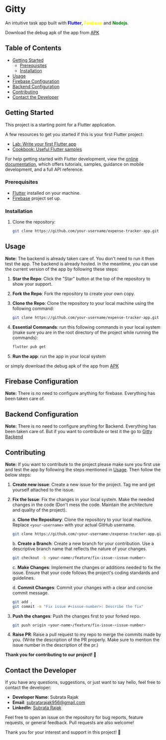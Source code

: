 # Gitty

An intuitive task app built with <span style="color: blue;">**Flutter**</span>, <span style="color: yellow;">**Firebase**</span> and <span style="color: green;">**Nodejs**</span>.

Download the debug apk of the app from [APK](https://drive.google.com/file/d/1LJz_2r1TlTWyv-joDhXySTaxQiiObKBK/view?usp=sharing)

## Table of Contents

- [Getting Started](#getting-started)
  - [Prerequisites](#prerequisites)
  - [Installation](#installation)
- [Usage](#usage)
- [Firebase Configuration](#firebase-configuration)
- [Backend Configuration](#backend-configuration)
- [Contributing](#contributing)
- [Contact the Developer](#contact-the-developer)

## Getting Started

This project is a starting point for a Flutter application.

A few resources to get you started if this is your first Flutter project:

- [Lab: Write your first Flutter app](https://docs.flutter.dev/get-started/codelab)
- [Cookbook: Useful Flutter samples](https://docs.flutter.dev/cookbook)

For help getting started with Flutter development, view the
[online documentation](https://docs.flutter.dev/), which offers tutorials,
samples, guidance on mobile development, and a full API reference.

### Prerequisites

- [Flutter](https://flutter.dev/docs/get-started/install) installed on your machine.
- [Firebase](https://firebase.google.com/docs/flutter/setup) project set up.

### Installation

1. Clone the repository:

   ```bash
   git clone https://github.com/your-username/expense-tracker-app.git
   ```

## Usage

**Note:** The backend is already taken care of. You don't need to run it then test the app. The backend is already hosted. In the meantime, you can use the current version of the app by following these steps:

1. **Star the Repo**: Click the "Star" button at the top of the repository to show your support.

2. **Fork the Repo**: Fork the repository to create your own copy.

3. **Clone the Repo**: Clone the repository to your local machine using the following command:

   ```bash
   git clone https://github.com/your-username/expense-tracker-app.git
   ```

4. **Essential Commands**: run this following commands in your local system (make sure you are in the root directory of the project while running the commands):

   ```bash
   flutter pub get
   ```

5. **Run the app**: run the app in your local system

or simply download the debug apk of the app from [APK](https://drive.google.com/file/d/1LJz_2r1TlTWyv-joDhXySTaxQiiObKBK/view?usp=sharing)

## Firebase Configuration

**Note:** There is no need to configure anything for firebase. Everything has been taken care of.

## Backend Configuration

**Note:** There is no need to configure anything for Backend. Everything has been taken care of. But if you want to contribute or test it the go to [Gitty Backend](https://github.com/Subrata-Rajak/Gitty-Backend)

## Contributing

**Note:** If you want to contribute to the project please make sure you first use and test the app by following the steps mentioned in [Usage](#usage). Then follow the below steps:

1. **Create new issue**: Create a new issue for the project. Tag me and get yourself attached to the issue.

2. **Fix the Issue**: Fix the changes in your local system. Make the needed changes in the code (Don't mess the code. Maintain the architecture and quality of the project).

    a. **Clone the Repository**: Clone the repository to your local machine. Replace `<your-username>` with your actual GitHub username.

    ```bash
    git clone https://github.com/<your-username>/expense-tracker-app.git
    ```

    b. **Create a Branch**: Create a new branch for your contribution. Use a descriptive branch name that reflects the nature of your changes.

    ```bash
    git checkout -b <your-name>/feature/fix-issue-<issue-number>
    ```

    c. **Make Changes**: Implement the changes or additions needed to fix the issue. Ensure that your code follows the project's coding standards and guidelines.

    d. **Commit Changes**: Commit your changes with a clear and concise commit message.

    ```bash
    git add .
    git commit -m "Fix issue #<issue-number>: Describe the fix"
    ```

3. **Push the changes**: Push the changes first to your forked repo.

    ```bash
    git push origin <your-name>/feature/fix-issue-<issue-number>
    ```

4. **Raise PR**: Raise a pull request to my repo to merge the commits made by you. (Write the description of the PR properly. Make sure to mention the issue number in the description of the pr.)

**Thank you for contributing to our project! 🚀**

## Contact the Developer

If you have any questions, suggestions, or just want to say hello, feel free to contact the developer:

- **Developer Name**: Subrata Rajak
- **Email**: <subratarajak956@gmail.com>
- **LinkedIn**: [Subrata Rajak](https://www.linkedin.com/in/subrata-connect/)

Feel free to open an issue on the repository for bug reports, feature requests, or general feedback. Pull requests are also welcome!

Thank you for your interest and support in this project! 🚀
